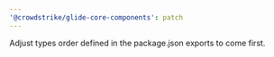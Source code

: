 ```yaml
---
'@crowdstrike/glide-core-components': patch
---
```


Adjust types order defined in the package.json exports to come first.
